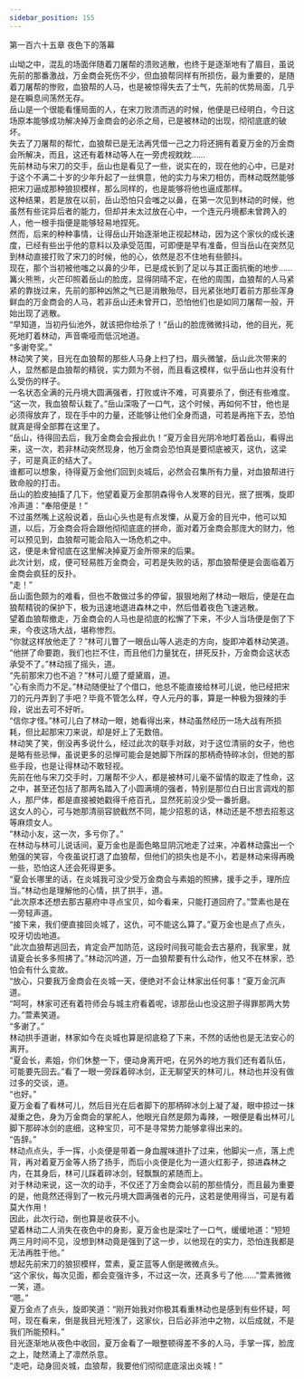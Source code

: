 ```yaml
---
sidebar_position: 155
---
```

 第一百六十五章 夜色下的落幕


山坳之中，混乱的场面伴随着刀屠帮的溃败逃散，也终于是逐渐地有了眉目，虽说先前的那番激战，万金商会死伤不少，但血狼帮同样有所损伤，最为重要的，是随着刀屠帮的惨败，血狼帮的人马，也是被惊得失去了士气，先前的优势局面，几乎是在瞬息间荡然无存。  
岳山是一个很能看懂局面的人，在宋刀败溃而逃的时候，他便是已经明白，今日这场原本能够成功解决掉万金商会的必杀之局，已是被林动的出现，彻彻底底的破坏。  
失去了刀屠帮的帮忙，血狼帮已是无法再凭借一己之力将还拥有着夏万金的万金商会所解决，而且，这还有着林动等人在一旁虎视眈眈……  
先前林动与宋刀的交手，岳山也是看见了一些，说实在的，现在他的心中，已是对于这个不满二十岁的少年升起了一丝惧意，他的实力与宋刀相仿，而林动既然能够把宋刀逼成那种狼狈模样，那么同样的，也是能够将他也逼成那样。  
这种结果，若是放在以前，岳山恐怕只会嗤之以鼻，在第一次见到林动的时候，他虽然有些诧异后者的能力，但却并未太过放在心中，一个连元丹境都未曾跨入的人，他一根手指便是能够轻易地捏死。  
然而，后来的种种事情，让得岳山开始逐渐地正视起林动，因为这个家伙的成长速度，已经有些出乎他的意料以及承受范围，可即便是早有准备，但当岳山在突然见到林动直接打败了宋刀的时候，他的心，依然是忍不住地有些颤抖。  
现在，那个当初被他嗤之以鼻的少年，已是成长到了足以与其正面抗衡的地步……  
篝火熊熊，火芒印照着岳山的脸庞，显得阴晴不定，在他的周围，血狼帮的人马紧紧的靠拢过来，先前的那种凶煞之气已是消散殆尽，目光紧张地盯着前方那些浑身鲜血的万金商会的人马，若非岳山还未曾开口，恐怕他们也是如同刀屠帮一般，开始出现了逃散。  
“早知道，当初丹仙池外，就该把你给杀了！”岳山的脸庞微微抖动，他的目光，死死地盯着林动，声音嘶哑而低沉地道。  
“多谢夸奖。”  
林动笑了笑，目光在血狼帮的那些人马身上扫了扫，眉头微皱，岳山此次带来的人，显然都是血狼帮的精锐，实力颇为不弱，而且看这模样，似乎岳山也并没有什么受伤的样子。  
一名状态全满的元丹境大圆满强者，打败或许不难，可真要杀了，倒还有些难度。  
“这一次，我血狼帮认栽了。”岳山深吸了一口气，这个时候，再如何不甘，他也是必须得放弃了，现在手中的力量，还能够让他们全身而退，可若是再拖下去，恐怕就真是得全部葬在这里了。  
“岳山，待得回去后，我万金商会会报此仇！”夏万金目光阴冷地盯着岳山，看得出来，这一次，若非林动突然现身，他万金商会恐怕真是要彻底被灭，这仇，这梁子，可是真正的结大了。  
谁都可以想象，待得夏万金他们回到炎城后，必然会召集所有力量，对血狼帮进行致命般的打击。  
岳山的脸皮抽搐了几下，他望着夏万金那阴森得令人发寒的目光，抿了抿嘴，旋即冷声道：“奉陪便是！”  
不过虽然嘴上这般说着，岳山心头也是有点发憟，从夏万金的目光中，他可以知道，以后，万金商会将会跟他彻彻底底的拼命，面对着万金商会那庞大的财力，他可以预见到，血狼帮可能会陷入一场危机之中。  
这，便是未曾彻底在这里解决掉夏万金所带来的后果。  
此次计划，成，便可轻易胜万金商会，可若是失败的话，那血狼帮便是会面临着万金商会疯狂的反扑。  
“走！”  
岳山面色颇为的难看，但也不敢做过多的停留，狠狠地剐了林动一眼后，便是在血狼帮精锐的保护下，极为迅速地退进森林之中，然后借着夜色飞速逃散。  
望着血狼帮撤走，万金商会的人马也是彻底的松懈了下来，不少人当场便是倒了下来，今夜这场大战，堪称惨烈。  
“你就这样放他走了？”林可儿瞥了一眼岳山等人逃走的方向，旋即冲着林动笑道。  
“他拼了命要跑，我们也拦不住，而且他们力量犹在，拼死反扑，万金商会这状态承受不了。”林动摇了摇头，道。  
“先前那宋刀也不追？”林可儿蹙了蹙黛眉，道。  
“心有余而力不足。”林动随便扯了个借口，他总不能直接给林可儿说，他已经把宋刀的元丹弄到了手吧？毕竟不管怎么样，夺人元丹的事，算是一种极为狠辣的手段，说出去可不好听。  
“信你才怪。”林可儿白了林动一眼，她看得出来，林动虽然经历一场大战有所损耗，但比起那宋刀来说，却是好上了无数倍。  
林动笑了笑，倒没再多说什么，经过此次的联手对敌，对于这位清丽的女子，他也是略有些忌惮，虽说更多的忌惮可能会是她脚下所踩的那柄奇特碎冰剑，但她的那些手段，也是让得林动不敢轻视。  
先前在他与宋刀交手时，刀屠帮不少人，都是被林可儿毫不留情的取走了性命，这之中，甚至还包括了那两名踏入了小圆满境的强者，特别是那位白日出言调戏的那人，那尸体，都是直接被她戳得千疮百孔，显然死前没少受一番折磨。  
这女人的心，可与她那清丽容貌截然不同，能少招惹的话，林动还是不想去招惹这等麻烦女人。  
“林动小友，这一次，多亏你了。”  
在林动与林可儿说话间，夏万金也是面色略显阴沉地走了过来，冲着林动露出一个勉强的笑容，今夜虽说打退了血狼帮，但他们的损失也是不小，若是林动来得再晚一些，恐怕这人还会死得更多。  
“夏会长哪里的话，在炎城我可没少受万金商会与素姐的照拂，援手之手，理所应当。”林动也是理解他的心情，拱了拱手，道。  
“此次原本还想去那古墓府中寻点宝贝，如今看来，只能打道回府了。”萱素也是在一旁轻声道。  
“接下来，我们便直接回炎城了，这仇，可不能这么算了。”夏万金也是点了点头，咬牙切齿地道。  
“此次血狼帮逃回去，肯定会严加防范，这段时间我可能会去古墓府，我家里，就请夏会长多多照拂了。”林动沉吟道，万一血狼帮要有什么动作，他又不在林家，恐怕会有什么变故。  
“放心，只要我万金商会在炎城一天，便绝对不会让林家出任何事！”夏万金沉声道。  
“呵呵，林家可还有着符师会与城主府看着呢，谅那岳山也没这胆子得罪那两大势力。”萱素笑道。  
“多谢了。”  
林动拱手道谢，林家如今在炎城也算是彻底稳了下来，不然的话他也是无法安心的离开。  
“夏会长，素姐，你们休整一下，便动身离开吧，在另外的地方我们还有着队伍，可能要先回去。”看了一眼一旁踩着碎冰剑，正无聊望天的林可儿，林动也并没有做过多的交谈，道。  
“也好。”  
夏万金看了看林可儿，然后目光在后者脚下的那柄碎冰剑上凝了凝，眼中掠过一抹凝重之色，身为万金商会的掌舵人，他眼光自然是颇为毒辣，一眼便是看出林可儿脚下那碎冰剑的底细，这种宝贝，可不是寻常势力能够拿得出来的。  
“告辞。”  
林动点点头，手一挥，小炎便是带着一身血腥味道扑了过来，他脚尖一点，落上虎背，再对着夏万金等人扬了扬手，而后小炎便是化为一道火红影子，掠进森林之内，在其身后，林可儿踩着碎冰剑，轻飘飘的紧随而上。  
对于林动来说，这一次的动手，不仅还了万金商会以前的那些情分，而且最为重要的是，他竟然还得到了一枚元丹境大圆满强者的元丹，这若是使用得当，可是有着莫大作用！  
因此，此次行动，倒也算是收获不小。  
望着林动二人消失在夜色中的身影，夏万金也是深吐了一口气，缓缓地道：“短短两三月时间不见，没想到林动竟是强到了这一步，以他现在的实力，恐怕连我都是无法再胜于他。”  
想起先前宋刀的狼狈模样，萱素，夏芷蓝等人倒是微微点头。  
“这个家伙，每次见面，都会变强许多，不过这一次，还真多亏了他……”萱素微微一笑，道。  
“嗯。”  
夏万金点了点头，旋即笑道：“刚开始我对你极其看重林动也是感到有些怀疑，呵呵，现在看来，倒是我目光短浅了，这家伙，日后必非池中之物，以后成就，不是我们所能预料。”  
目光逐渐地从夜色中收回，夏万金看了一眼整顿得差不多的人马，手掌一挥，脸庞之上，陡然涌上了凛然杀意。  
“走吧，动身回炎城，血狼帮，我要他们彻彻底底滚出炎城！”  
  
  
